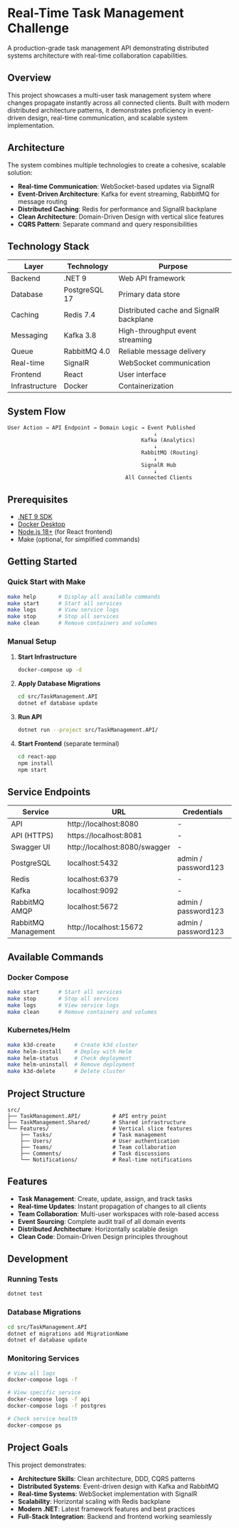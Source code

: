 # Real-Time Task Management Challenge

A production-grade task management API demonstrating distributed systems architecture with real-time collaboration capabilities.

## Overview

This project showcases a multi-user task management system where changes propagate instantly across all connected clients. Built with modern distributed architecture patterns, it demonstrates proficiency in event-driven design, real-time communication, and scalable system implementation.

## Architecture

The system combines multiple technologies to create a cohesive, scalable solution:

- **Real-time Communication**: WebSocket-based updates via SignalR
- **Event-Driven Architecture**: Kafka for event streaming, RabbitMQ for message routing
- **Distributed Caching**: Redis for performance and SignalR backplane
- **Clean Architecture**: Domain-Driven Design with vertical slice features
- **CQRS Pattern**: Separate command and query responsibilities

## Technology Stack

| Layer | Technology | Purpose |
|-------|-----------|---------|
| Backend | .NET 9 | Web API framework |
| Database | PostgreSQL 17 | Primary data store |
| Caching | Redis 7.4 | Distributed cache and SignalR backplane |
| Messaging | Kafka 3.8 | High-throughput event streaming |
| Queue | RabbitMQ 4.0 | Reliable message delivery |
| Real-time | SignalR | WebSocket communication |
| Frontend | React | User interface |
| Infrastructure | Docker | Containerization |

## System Flow

```
User Action → API Endpoint → Domain Logic → Event Published
                                              ↓
                                          Kafka (Analytics)
                                              ↓
                                          RabbitMQ (Routing)
                                              ↓
                                          SignalR Hub
                                              ↓
                                     All Connected Clients
```

## Prerequisites

- [.NET 9 SDK](https://dotnet.microsoft.com/download)
- [Docker Desktop](https://www.docker.com/products/docker-desktop)
- [Node.js 18+](https://nodejs.org/) (for React frontend)
- Make (optional, for simplified commands)

## Getting Started

### Quick Start with Make

```bash
make help       # Display all available commands
make start      # Start all services
make logs       # View service logs
make stop       # Stop all services
make clean      # Remove containers and volumes
```

### Manual Setup

1. **Start Infrastructure**
   ```bash
   docker-compose up -d
   ```

2. **Apply Database Migrations**
   ```bash
   cd src/TaskManagement.API
   dotnet ef database update
   ```

3. **Run API**
   ```bash
   dotnet run --project src/TaskManagement.API/
   ```

4. **Start Frontend** (separate terminal)
   ```bash
   cd react-app
   npm install
   npm start
   ```

## Service Endpoints

| Service | URL | Credentials |
|---------|-----|-------------|
| API | http://localhost:8080 | - |
| API (HTTPS) | https://localhost:8081 | - |
| Swagger UI | http://localhost:8080/swagger | - |
| PostgreSQL | localhost:5432 | admin / password123 |
| Redis | localhost:6379 | - |
| Kafka | localhost:9092 | - |
| RabbitMQ AMQP | localhost:5672 | admin / password123 |
| RabbitMQ Management | http://localhost:15672 | admin / password123 |

## Available Commands

### Docker Compose

```bash
make start      # Start all services
make stop       # Stop all services
make logs       # View service logs
make clean      # Remove containers and volumes
```

### Kubernetes/Helm

```bash
make k3d-create      # Create k3d cluster
make helm-install    # Deploy with Helm
make helm-status     # Check deployment
make helm-uninstall  # Remove deployment
make k3d-delete      # Delete cluster
```

## Project Structure

```
src/
├── TaskManagement.API/          # API entry point
├── TaskManagement.Shared/       # Shared infrastructure
└── Features/                    # Vertical slice features
    ├── Tasks/                   # Task management
    ├── Users/                   # User authentication
    ├── Teams/                   # Team collaboration
    ├── Comments/                # Task discussions
    └── Notifications/           # Real-time notifications
```

## Features

- **Task Management**: Create, update, assign, and track tasks
- **Real-time Updates**: Instant propagation of changes to all clients
- **Team Collaboration**: Multi-user workspaces with role-based access
- **Event Sourcing**: Complete audit trail of all domain events
- **Distributed Architecture**: Horizontally scalable design
- **Clean Code**: Domain-Driven Design principles throughout

## Development

### Running Tests

```bash
dotnet test
```

### Database Migrations

```bash
cd src/TaskManagement.API
dotnet ef migrations add MigrationName
dotnet ef database update
```

### Monitoring Services

```bash
# View all logs
docker-compose logs -f

# View specific service
docker-compose logs -f api
docker-compose logs -f postgres

# Check service health
docker-compose ps
```

## Project Goals

This project demonstrates:

- **Architecture Skills**: Clean architecture, DDD, CQRS patterns
- **Distributed Systems**: Event-driven design with Kafka and RabbitMQ
- **Real-time Systems**: WebSocket implementation with SignalR
- **Scalability**: Horizontal scaling with Redis backplane
- **Modern .NET**: Latest framework features and best practices
- **Full-Stack Integration**: Backend and frontend working seamlessly